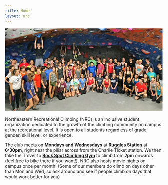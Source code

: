 ```yaml
---
title: Home
layout: nrc
---
```

![The Northeastern Recreational Climbing club](/images/nrc.jpg)

Northeastern Recreational Climbing (NRC) is an inclusive student organization dedicated to the growth of the climbing community on campus at the recreational level. It is open to all students regardless of grade, gender, skill level, or experience.

The club meets on **Mondays and Wednesdays** at **Ruggles Station** at **6:30pm**, right near the pillar across from the Charlie Ticket station. We then take the T over to **[Rock Spot Climbing Gym](https://goo.gl/maps/G2KzuLoaj412)** to climb from **7pm** onwards (feel free to bike there if you want!). NRC also hosts movie nights on campus once per month! (Some of our members do climb on days other than Mon and Wed, so ask around and see if people climb on days that would work better for you)
